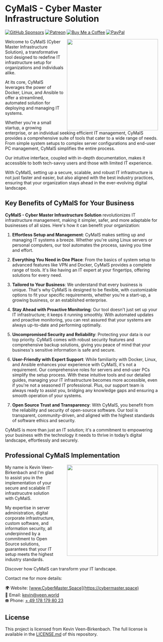 # CyMaIS - Cyber Master Infrastructure Solution
[![GitHub Sponsors](https://img.shields.io/badge/Sponsor-GitHub%20Sponsors-blue?logo=github)](https://github.com/sponsors/kevinveenbirkenbach) [![Patreon](https://img.shields.io/badge/Support-Patreon-orange?logo=patreon)](https://www.patreon.com/c/kevinveenbirkenbach) [![Buy Me a Coffee](https://img.shields.io/badge/Buy%20me%20a%20Coffee-Funding-yellow?logo=buymeacoffee)](https://buymeacoffee.com/kevinveenbirkenbach) [![PayPal](https://img.shields.io/badge/Donate-PayPal-blue?logo=paypal)](https://s.veen.world/paypaldonate)


<img src="https://cybermaster.space/wp-content/uploads/sites/7/2023/12/logo_cymais.png" width="300" style="float: right; margin-left: 10px;">

Welcome to CyMaIS (Cyber Master Infrastructure Solution), a transformative tool designed to redefine IT infrastructure setup for organizations and individuals alike. 

At its core, CyMaIS leverages the power of Docker, Linux, and Ansible to offer a streamlined, automated solution for deploying and managing IT systems. 

Whether you're a small startup, a growing enterprise, or an individual seeking efficient IT management, CyMaIS provides a comprehensive suite of tools that cater to a wide range of needs. From simple system setups to complex server configurations and end-user PC management, CyMaIS simplifies the entire process. 

Our intuitive interface, coupled with in-depth documentation, makes it accessible to both tech-savvy users and those with limited IT experience. 

With CyMaIS, setting up a secure, scalable, and robust IT infrastructure is not just faster and easier, but also aligned with the best industry practices, ensuring that your organization stays ahead in the ever-evolving digital landscape.

## Key Benefits of CyMaIS for Your Business

**CyMaIS - Cyber Master Infrastructure Solution** revolutionizes IT infrastructure management, making it simpler, safer, and more adaptable for businesses of all sizes. Here's how it can benefit your organization:

1. **Effortless Setup and Management**: CyMaIS makes setting up and managing IT systems a breeze. Whether you're using Linux servers or personal computers, our tool automates the process, saving you time and effort.

2. **Everything You Need in One Place**: From the basics of system setup to advanced features like VPN and Docker, CyMaIS provides a complete range of tools. It's like having an IT expert at your fingertips, offering solutions for every need.

3. **Tailored to Your Business**: We understand that every business is unique. That's why CyMaIS is designed to be flexible, with customizable options to fit your specific requirements, whether you're a start-up, a growing business, or an established enterprise.

4. **Stay Ahead with Proactive Monitoring**: Our tool doesn't just set up your IT infrastructure; it keeps it running smoothly. With automated updates and proactive monitoring, you can rest assured that your systems are always up-to-date and performing optimally.

5. **Uncompromised Security and Reliability**: Protecting your data is our top priority. CyMaIS comes with robust security features and comprehensive backup solutions, giving you peace of mind that your business's sensitive information is safe and secure.

6. **User-Friendly with Expert Support**: While familiarity with Docker, Linux, and Ansible enhances your experience with CyMaIS, it's not a requirement. Our comprehensive roles for servers and end-user PCs simplify the setup process. With these intuitive tools and our detailed guides, managing your IT infrastructure becomes more accessible, even if you're not a seasoned IT professional. Plus, our support team is always ready to assist you, bridging any knowledge gaps and ensuring a smooth operation of your systems.

7. **Open Source Trust and Transparency**: With CyMaIS, you benefit from the reliability and security of open-source software. Our tool is transparent, community-driven, and aligned with the highest standards of software ethics and security.

CyMaIS is more than just an IT solution; it's a commitment to empowering your business with the technology it needs to thrive in today’s digital landscape, effortlessly and securely.

## Professional CyMaIS Implementation
<img src="https://cybermaster.space/wp-content/uploads/sites/7/2023/11/FVG_8364BW-scaled.jpg" width="300" style="float: right; margin-left: 30px;">

My name is Kevin Veen-Birkenbach and I'm glad to assist you in the implementation of your secure and scalable IT infrastrucutre solution with CyMaIS.

My expertise in server administration, digital corporate infrastructure, custom software, and information security, all underpinned by a commitment to Open Source solutions, guarantees that your IT setup meets the highest industry standards.

Discover how CyMaIS can transform your IT landscape. 

Contact me for more details:

🌍 Website: [www.CyberMaster.Space](https://cybermaster.space)<br />
📧 Email: [kevin@veen.world](mailto:kevin@veen.world)<br />
☎️ Phone: [+ 49 178 179 80 23](tel:00491781798023)

## License

This project is licensed from Kevin Veen-Birkenbach. The full license is available in the [LICENSE.md](./LICENSE.md) of this repository. 
